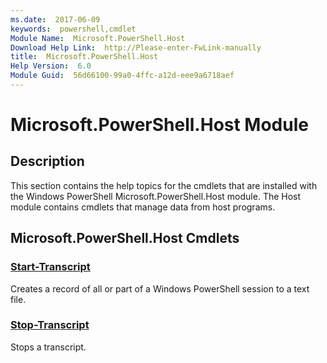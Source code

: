 ```yaml
---
ms.date:  2017-06-09
keywords:  powershell,cmdlet
Module Name:  Microsoft.PowerShell.Host
Download Help Link:  http://Please-enter-FwLink-manually
title:  Microsoft.PowerShell.Host
Help Version:  6.0
Module Guid:  56d66100-99a0-4ffc-a12d-eee9a6718aef
---
```


# Microsoft.PowerShell.Host Module
## Description
This section contains the help topics for the cmdlets that are installed with the Windows PowerShell Microsoft.PowerShell.Host module. The Host module contains cmdlets that manage data from host programs.

## Microsoft.PowerShell.Host Cmdlets
### [Start-Transcript](start-transcript.md)
Creates a record of all or part of a Windows PowerShell session to a text file.


### [Stop-Transcript](stop-transcript.md)
Stops a transcript.

